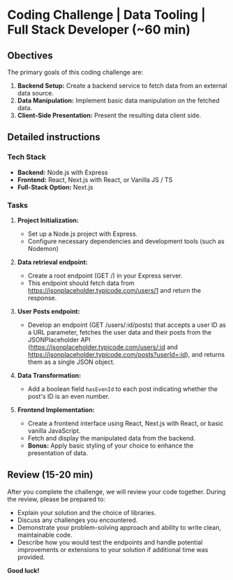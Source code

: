 # Coding Challenge | Data Tooling | Full Stack Developer (~60 min)

## Obectives

The primary goals of this coding challenge are:

1. **Backend Setup:** Create a backend service to fetch data from an external data source.
2. **Data Manipulation:** Implement basic data manipulation on the fetched data.
3. **Client-Side Presentation:** Present the resulting data client side.

## Detailed instructions

### Tech Stack

- **Backend:** Node.js with Express
- **Frontend:** React, Next.js with React, or Vanilla JS / TS
- **Full-Stack Option:** Next.js

### Tasks

1. **Project Initialization:**
   - Set up a Node.js project with Express.
   - Configure necessary dependencies and development tools (such as Nodemon)

2. **Data retrieval endpoint:**
   - Create a root endpoint (GET /) in your Express server.
   - This endpoint should fetch data from <https://jsonplaceholder.typicode.com/users/1> and return the response.

3. **User Posts endpoint:**
   - Develop an endpoint (GET /users/:id/posts) that accepts a user ID as a URL parameter, fetches the user data and their posts from the JSONPlaceholder API (<https://jsonplaceholder.typicode.com/users/:id> and <https://jsonplaceholder.typicode.com/posts?userId=:id>), and returns them as a single JSON object.

4. **Data Transformation:**
   - Add a boolean field `hasEvenId` to each post indicating whether the post's ID is an even number.

5. **Frontend Implementation:**
   - Create a frontend interface using React, Next.js with React, or basic vanilla JavaScript.
   - Fetch and display the manipulated data from the backend.
   - **Bonus:** Apply basic styling of your choice to enhance the presentation of data.

## Review (15-20 min)

After you complete the challenge, we will review your code together. During the review, please be prepared to:

- Explain your solution and the choice of libraries.
- Discuss any challenges you encountered.
- Demonstrate your problem-solving approach and ability to write clean, maintainable code.
- Describe how you would test the endpoints and handle potential improvements or extensions to your solution if additional time was provided.

**Good luck!**
